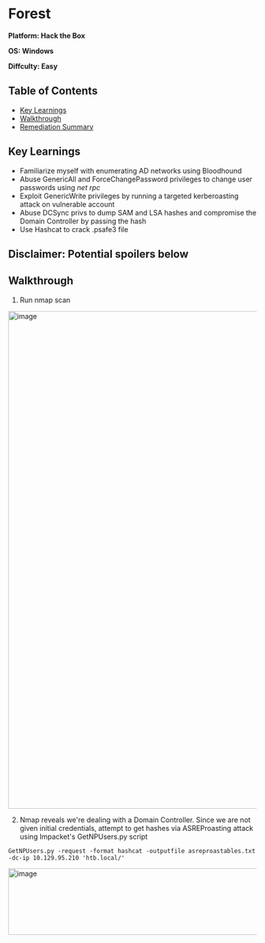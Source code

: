 # Forest

**Platform: Hack the Box**

**OS: Windows**

**Diffculty: Easy**


## Table of Contents
- [Key Learnings](#key-learnings)
- [Walkthrough](#walkthrough)
- [Remediation Summary](#remediation-summary)


## Key Learnings

- Familiarize myself with enumerating AD networks using Bloodhound
- Abuse GenericAll and ForceChangePassword privileges to change user passwords using *net rpc*
- Exploit GenericWrite privileges by running a targeted kerberoasting attack on vulnerable account
- Abuse DCSync privs to dump SAM and LSA hashes and compromise the Domain Controller by passing the hash
- Use Hashcat to crack .psafe3 file


## **Disclaimer: Potential spoilers below**


## Walkthrough

1. Run nmap scan

<img width="719" height="1009" alt="image" src="https://github.com/user-attachments/assets/6fff85b0-bd86-4e80-a1eb-a5faa5a6ea4f" />

2. Nmap reveals we're dealing with a Domain Controller. Since we are not given initial credentials, attempt to get hashes via ASREProasting attack using Impacket's GetNPUsers.py script

`GetNPUsers.py -request -format hashcat -outputfile asreproastables.txt -dc-ip 10.129.95.210 'htb.local/'`

<img width="716" height="135" alt="image" src="https://github.com/user-attachments/assets/9fd9a708-21f9-4930-9193-b8579aa8a195" />


